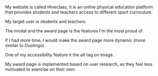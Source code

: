 My website is called Hiveclass, it is an online physical education platform that provides students and teachers access to different sport curriculum. 

My target user is students and teachers. 

The modal and the award page is the features I'm the most proud of. 

If I had more time, I would make the award page more dynamic (more similar to Duolingo). 

One of my accessibility feature it the alt tag on image. 

My award page is implemented based on user research, as they feel less motivated to exercise on their own. 